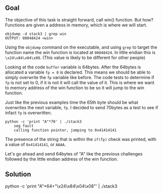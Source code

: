 <h2>Goal</h2>

The objective of this task is straight forward, call win() function. But how? Functions are given a address in memory, which is where we will start.

```
objdump -d stack3 | grep win
OUTPUT: 08048424 <win>
```
Using the `objdump` command on the executable, and using `grep` to target the function name the win function is located at `08048424`.  In little endian this is `\x24\x84\x04\x08`. (This value is likely to be different for other people)


Looking at the code `buffer` variable is 64bytes. After the 64bytes is allocated a variable `fp = 0` is declared.  This means we should be able to simply overwrite the `fp` variable like before.  The code tests to determine if `fp` is not set to 0, if it is not it will call the value of it. This is where we want to memory address of the win function to be so it will jump to the win function.

Just like the previous examples time the 65th byte should be what overwrites the next variable, `fp`. I decided to send 70bytes as a test to see if infact `fp` is overwritten.

```
python -c 'print "A"*70' | ./stack3
	seg fault
	calling function pointer, jumping to 0x41414141
```
The presence of the string that is within the `if(fp)` check was printed, with a value of `0x41414141`, or `AAAA`.  

Let's go ahead and send 64bytes of "A" like the previous challenges followed by the little endian address of the win function.

<h2>Solution</h2>

python -c 'print "A"*64+"\x24\x84\x04\x08"' | ./stack3
